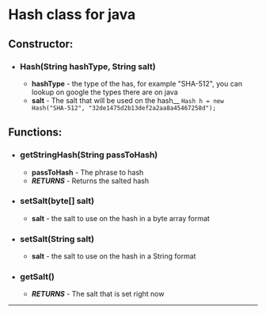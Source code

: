 # Hash class for java
## **Constructor:**
  - ### Hash(String hashType, String salt)
    - **hashType** - the type of the has, for example "SHA-512", you can lookup on google the types there are on java
    - **salt** - The salt that will be used on the hash__
    ```Hash h = new Hash("SHA-512", "32de1475d2b13def2a2aa8a45467258d");```
## **Functions:**
  - ### getStringHash(String passToHash)
    - **passToHash** - The phrase to hash
    - _**RETURNS**_ - Returns the salted hash
  - ### setSalt(byte[] salt)
    - **salt** - the salt to use on the hash in a byte array format
  - ### setSalt(String salt)
    - **salt** - the salt to use on the hash in a String format
  - ### getSalt()
    - _**RETURNS**_ - The salt that is set right now
--------------------------------------------------------------------------------
